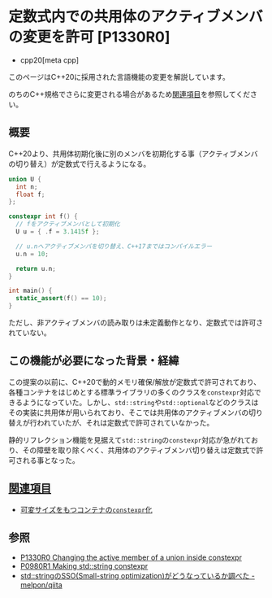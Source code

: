 # 定数式内での共用体のアクティブメンバの変更を許可 [P1330R0]
* cpp20[meta cpp]

<!-- start lang caution -->

このページはC++20に採用された言語機能の変更を解説しています。

のちのC++規格でさらに変更される場合があるため[関連項目](#relative-page)を参照してください。

<!-- last lang caution -->

## 概要

C++20より、共用体初期化後に別のメンバを初期化する事（アクティブメンバの切り替え）が定数式で行えるようになる。

```cpp example
union U {
  int n;
  float f;
};

constexpr int f() {
  // fをアクティブメンバとして初期化
  U u = { .f = 3.1415f };

  // u.nへアクティブメンバを切り替え、C++17まではコンパイルエラー
  u.n = 10;  

  return u.n;
}

int main() {
  static_assert(f() == 10);
}
```

ただし、非アクティブメンバの読み取りは未定義動作となり、定数式では許可されていない。

## この機能が必要になった背景・経緯

この提案の以前に、C++20で動的メモリ確保/解放が定数式で許可されており、各種コンテナをはじめとする標準ライブラリの多くのクラスを`constexpr`対応できるようになっていた。しかし、`std::string`や`std::optional`などのクラスはその実装に共用体が用いられており、そこでは共用体のアクティブメンバの切り替えが行われていたが、それは定数式で許可されていなかった。

静的リフレクション機能を見据えて`std::string`の`constexpr`対応が急がれており、その障壁を取り除くべく、共用体のアクティブメンバ切り替えは定数式で許可される事となった。

## <a id="relative-page" href="#relative-page">関連項目</a>

- [可変サイズをもつコンテナの`constexpr`化](more_constexpr_containers.md)

## 参照

- [P1330R0 Changing the active member of a union inside constexpr](http://www.open-std.org/jtc1/sc22/wg21/docs/papers/2018/p1330r0.pdf)
- [P0980R1 Making std::string constexpr](http://www.open-std.org/jtc1/sc22/wg21/docs/papers/2019/p0980r1.pdf)
- [std::stringのSSO(Small-string optimization)がどうなっているか調べた - melpon/qiita](https://github.com/melpon/qiita/tree/master/items/stdstringのSSO(Small-string%20optimization)がどうなっているか調べた)
